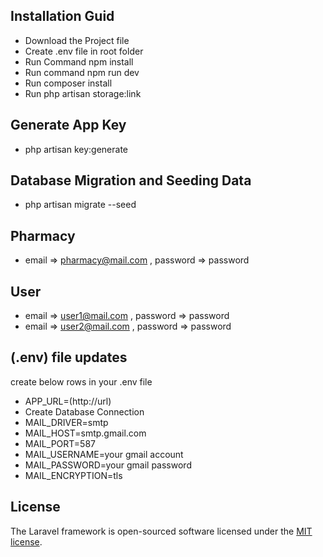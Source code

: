 ## Installation Guid


- Download the Project file
- Create .env file in root folder
- Run Command npm install
- Run command npm run dev 
- Run composer install
- Run php artisan storage:link

## Generate App Key
- php artisan key:generate

## Database Migration and Seeding Data
- php artisan migrate --seed

## Pharmacy
- email => pharmacy@mail.com , password => password

## User
- email => user1@mail.com , password => password
- email => user2@mail.com , password => password

## (.env) file updates


create below rows in your .env file

- APP_URL=(http://url)
- Create Database Connection
- MAIL_DRIVER=smtp
- MAIL_HOST=smtp.gmail.com
- MAIL_PORT=587
- MAIL_USERNAME=your gmail account
- MAIL_PASSWORD=your gmail password
- MAIL_ENCRYPTION=tls


## License

The Laravel framework is open-sourced software licensed under the [MIT license](https://opensource.org/licenses/MIT).
